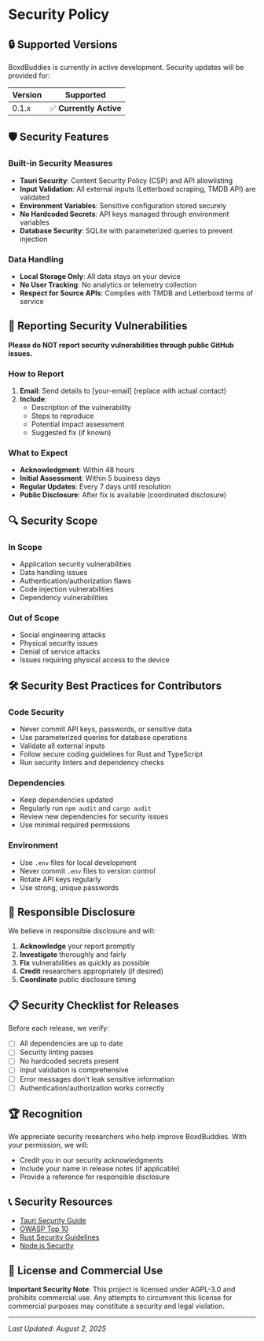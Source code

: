 # Security Policy

## 🔒 Supported Versions

BoxdBuddies is currently in active development. Security updates will be provided for:

| Version | Supported          |
| ------- | ------------------ |
| 0.1.x   | ✅ **Currently Active** |

## 🛡️ Security Features

### Built-in Security Measures

- **Tauri Security**: Content Security Policy (CSP) and API allowlisting
- **Input Validation**: All external inputs (Letterboxd scraping, TMDB API) are validated
- **Environment Variables**: Sensitive configuration stored securely
- **No Hardcoded Secrets**: API keys managed through environment variables
- **Database Security**: SQLite with parameterized queries to prevent injection

### Data Handling

- **Local Storage Only**: All data stays on your device
- **No User Tracking**: No analytics or telemetry collection
- **Respect for Source APIs**: Complies with TMDB and Letterboxd terms of service

## 🚨 Reporting Security Vulnerabilities

**Please do NOT report security vulnerabilities through public GitHub issues.**

### How to Report

1. **Email**: Send details to [your-email] (replace with actual contact)
2. **Include**:
   - Description of the vulnerability
   - Steps to reproduce
   - Potential impact assessment
   - Suggested fix (if known)

### What to Expect

- **Acknowledgment**: Within 48 hours
- **Initial Assessment**: Within 5 business days
- **Regular Updates**: Every 7 days until resolution
- **Public Disclosure**: After fix is available (coordinated disclosure)

## 🔍 Security Scope

### In Scope
- Application security vulnerabilities
- Data handling issues
- Authentication/authorization flaws
- Code injection vulnerabilities
- Dependency vulnerabilities

### Out of Scope
- Social engineering attacks
- Physical security issues
- Denial of service attacks
- Issues requiring physical access to the device

## 🛠️ Security Best Practices for Contributors

### Code Security
- Never commit API keys, passwords, or sensitive data
- Use parameterized queries for database operations
- Validate all external inputs
- Follow secure coding guidelines for Rust and TypeScript
- Run security linters and dependency checks

### Dependencies
- Keep dependencies updated
- Regularly run `npm audit` and `cargo audit`
- Review new dependencies for security issues
- Use minimal required permissions

### Environment
- Use `.env` files for local development
- Never commit `.env` files to version control
- Rotate API keys regularly
- Use strong, unique passwords

## 🔐 Responsible Disclosure

We believe in responsible disclosure and will:

1. **Acknowledge** your report promptly
2. **Investigate** thoroughly and fairly
3. **Fix** vulnerabilities as quickly as possible
4. **Credit** researchers appropriately (if desired)
5. **Coordinate** public disclosure timing

## 📋 Security Checklist for Releases

Before each release, we verify:

- [ ] All dependencies are up to date
- [ ] Security linting passes
- [ ] No hardcoded secrets present
- [ ] Input validation is comprehensive
- [ ] Error messages don't leak sensitive information
- [ ] Authentication/authorization works correctly

## 🏆 Recognition

We appreciate security researchers who help improve BoxdBuddies. With your permission, we will:

- Credit you in our security acknowledgments
- Include your name in release notes (if applicable)
- Provide a reference for responsible disclosure

## 📞 Security Resources

- [Tauri Security Guide](https://tauri.app/v1/guides/building/security/)
- [OWASP Top 10](https://owasp.org/www-project-top-ten/)
- [Rust Security Guidelines](https://doc.rust-lang.org/cargo/reference/semver.html)
- [Node.js Security](https://nodejs.org/en/security/)

## 📄 License and Commercial Use

**Important Security Note**: This project is licensed under AGPL-3.0 and prohibits commercial use. Any attempts to circumvent this license for commercial purposes may constitute a security and legal violation.

---

*Last Updated: August 2, 2025*
